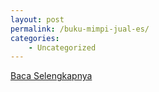 ```yaml
---
layout: post
permalink: /buku-mimpi-jual-es/
categories:
    - Uncategorized
---
```


[Baca Selengkapnya](/03)